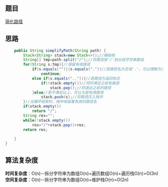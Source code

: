 ## 题目
[简化路径](https://leetcode-cn.com/problems/simplify-path/)
## 思路
```java
    public String simplifyPath(String path) {
        Stack<String> stack=new Stack<>();//辅助栈
        String[] tmp=path.split("/");//将路径按'/'划分成字符串数组
        for(String s:tmp){//保留有效路径
            if(s.equals("")||s.equals("."))//若路径名为空或'.'，可以理解为多余路径
                continue;
            else if(s.equals("..")){//若路径为返回标志
                if(!stack.empty())//同时满足之前有路径
                    stack.pop();//则退出之前的路径
            }else//若不满足以上，可认为是有效路径
                stack.push(s);//将路径压入栈中
        }//当循环结束时，栈中保留着有效的路径名
        if(stack.empty())
            return "/";
        String res="";
        while(!stack.empty())
            res="/"+stack.pop()+res;
        return res;
        
    }
}
```
## 算法复杂度
**时间复杂度**：O(n)--拆分字符串为数组O(n)+遍历数组O(n)+遍历栈O(n)=O(3n)  
**空间复杂度**：O(n)--拆分字符串为数组O(n)+维护栈O(n)=O(2n)
